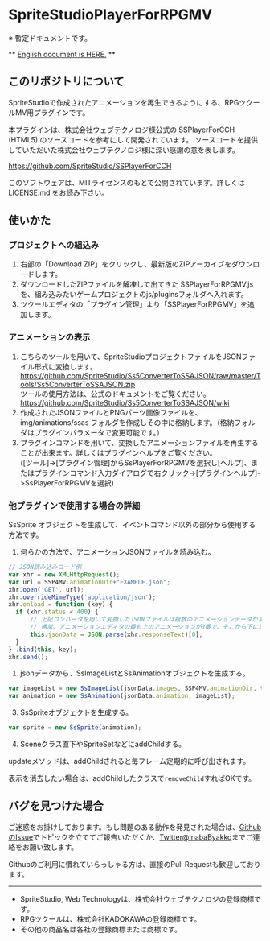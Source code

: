 # SpriteStudioPlayerForRPGMV

※ 暫定ドキュメントです。

\*\* [English document is HERE.](README_EN.md) \*\*

## このリポジトリについて

SpriteStudioで作成されたアニメーションを再生できるようにする、RPGツクールMV用プラグインです。

本プラグインは、株式会社ウェブテクノロジ様公式の SSPlayerForCCH (HTML5) のソースコードを参考にして開発されています。
ソースコードを提供していただいた株式会社ウェブテクノロジ様に深い感謝の意を表します。

https://github.com/SpriteStudio/SSPlayerForCCH

このソフトウェアは、MITライセンスのもとで公開されています。詳しくは LICENSE.md をお読み下さい。

## 使いかた

### プロジェクトへの組込み

1. 右部の「Download ZIP」をクリックし、最新版のZIPアーカイブをダウンロードします。
1. ダウンロードしたZIPファイルを解凍して出てきた SSPlayerForRPGMV.js を、組み込みたいゲームプロジェクトのjs/pluginsフォルダへ入れます。
1. ツクールエディタの「プラグイン管理」より「SSPlayerForRPGMV」を追加します。

### アニメーションの表示

1. こちらのツールを用いて、SpriteStudioプロジェクトファイルをJSONファイル形式に変換します。  
  https://github.com/SpriteStudio/Ss5ConverterToSSAJSON/raw/master/Tools/Ss5ConverterToSSAJSON.zip  
  ツールの使用方法は、公式のドキュメントをご覧ください。  
  https://github.com/SpriteStudio/Ss5ConverterToSSAJSON/wiki
1. 作成されたJSONファイルとPNGパーツ画像ファイルを、img/animations/ssas フォルダを作成しその中に格納します。（格納フォルダはプラグインパラメータで変更可能です。）
1. プラグインコマンドを用いて、変換したアニメーションファイルを再生することが出来ます。詳しくはプラグインヘルプをご覧ください。  
  (\[ツール\]->\[プラグイン管理\]からSsPlayerForRPGMVを選択し\[ヘルプ\]、またはプラグインコマンド入力ダイアログで右クリック->\[プラグインヘルプ\]->SsPlayerForRPGMVを選択)

### 他プラグインで使用する場合の詳細

SsSprite オブジェクトを生成して、イベントコマンド以外の部分から使用する方法です。

1. 何らかの方法で、アニメーションJSONファイルを読み込む。  

  ```JavaScript
// JSON読み込みコード例
var xhr = new XMLHttpRequest();
var url = SSP4MV.animationDir+"EXAMPLE.json";
xhr.open('GET', url);
xhr.overrideMimeType('application/json');
xhr.onload = function (key) {
    if (xhr.status < 400) {
        // 上記コンバータを用いて変換したJSONファイルは複数のアニメーションデータがまとめられているため、再生したいアニメーション番号を指定
        // 通常、アニメーションエディタの最も上のアニメーションが0番で、そこから下に1,2,...と続きます
        this.jsonData = JSON.parse(xhr.responseText)[0];
    }
} .bind(this, key);
xhr.send();
```
1. jsonデータから、SsImageListとSsAnimationオブジェクトを生成する。
  
  ```JavaScript
var imageList = new SsImageList(jsonData.images, SSP4MV.animationDir, true);
var animation = new SsAnimation(jsonData.animation, imageList);
```
3. SsSpriteオブジェクトを生成する。

  ```JavaScript
var sprite = new SsSprite(animation);
```
4. Sceneクラス直下やSpriteSetなどにaddChildする。

updateメソッドは、addChildされると毎フレーム定期的に呼び出されます。

表示を消去したい場合は、addChildしたクラスで`removeChild`すればOKです。

## バグを見つけた場合
 
ご迷惑をお掛けしております。もし問題のある動作を発見された場合は、[GithubのIssue](https://github.com/InabaByakko/SSPlayerForRPGMV/issues)でトピックを立ててご報告いただくか、[Twitter@InabaByakko](https://twitter.com/InabaByakko)までご連絡をお願い致します。

Githubのご利用に慣れていらっしゃる方は、直接のPull Requestも歓迎しております。

---

* SpriteStudio, Web Technologyは、株式会社ウェブテクノロジの登録商標です。
* RPGツクールは、株式会社KADOKAWAの登録商標です。
* その他の商品名は各社の登録商標または商標です。
